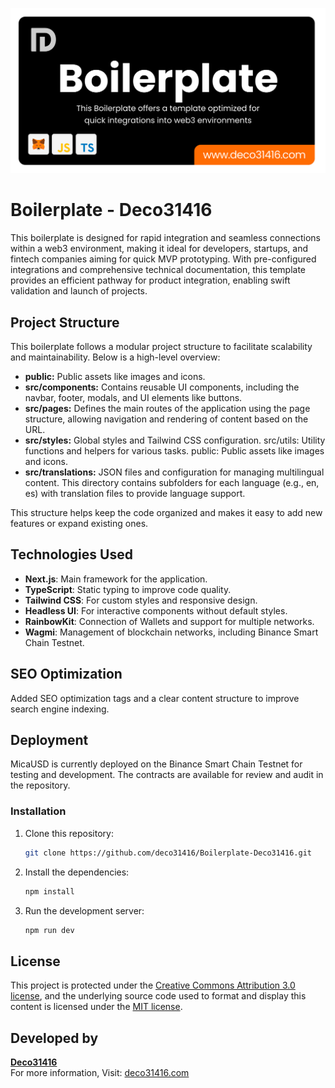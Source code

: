 ![deco31416](https://github.com/deco31416/Boilerplate-Deco31416/blob/main/public/Boilerplate-Header.svg)

# Boilerplate - Deco31416 

This boilerplate is designed for rapid integration and seamless connections within a web3 environment, making it ideal for developers, startups, and fintech companies aiming for quick MVP prototyping. With pre-configured integrations and comprehensive technical documentation, this template provides an efficient pathway for product integration, enabling swift validation and launch of projects.

## Project Structure

This boilerplate follows a modular project structure to facilitate scalability and maintainability. Below is a high-level overview:

- **public:** Public assets like images and icons.
- **src/components:** Contains reusable UI components, including the navbar, footer, modals, and UI elements like buttons.
- **src/pages:** Defines the main routes of the application using the page structure, allowing navigation and rendering of content based on the URL.
- **src/styles:** Global styles and Tailwind CSS configuration.
src/utils: Utility functions and helpers for various tasks.
public: Public assets like images and icons.
- **src/translations:** JSON files and configuration for managing multilingual content. This directory contains subfolders for each language (e.g., en, es) with translation files to provide language support.

This structure helps keep the code organized and makes it easy to add new features or expand existing ones.

## Technologies Used

- **Next.js**: Main framework for the application.
- **TypeScript**: Static typing to improve code quality.
- **Tailwind CSS**: For custom styles and responsive design.
- **Headless UI**: For interactive components without default styles.
- **RainbowKit**: Connection of Wallets and support for multiple networks.
- **Wagmi**: Management of blockchain networks, including Binance Smart Chain Testnet.

## SEO Optimization

Added SEO optimization tags and a clear content structure to improve search engine indexing.

## Deployment

MicaUSD is currently deployed on the Binance Smart Chain Testnet for testing and development. The contracts are available for review and audit in the repository.

### Installation

1. Clone this repository:
   ```bash
   git clone https://github.com/deco31416/Boilerplate-Deco31416.git
   ```
2. Install the dependencies:
   ```bash
   npm install
   ```
3. Run the development server:
   ```bash
   npm run dev
   ```

## License

This project is protected under the [Creative Commons Attribution 3.0 license](https://creativecommons.org/licenses/by/3.0/us/deed.en), and the underlying source code used to format and display this content is licensed under the [MIT license](https://github.com/deco31416/Boilerplate-Deco31416).

## Developed by

**[Deco31416](https://github.com/deco31416)**  
For more information, Visit: [deco31416.com](https://www.deco31416.com/)
